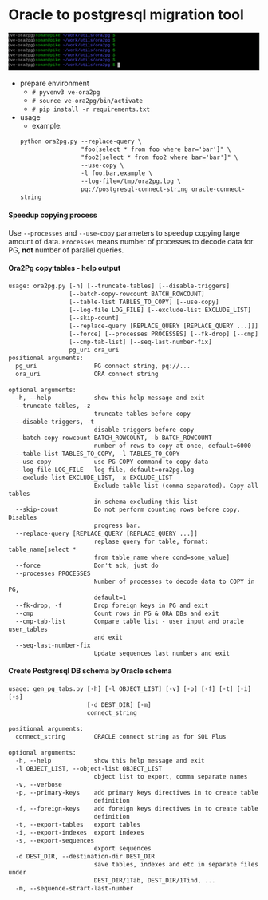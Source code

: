 # Oracle to postgresql migration tool
![usage demo](https://raw.githubusercontent.com/romkoval/images/master/ora2pg.gif)
 * prepare environment
    * `# pyvenv3 ve-ora2pg`
    * `# source ve-ora2pg/bin/activate`
    * `# pip install -r requirements.txt`
 * usage   
    - example:
    ```
    python ora2pg.py --replace-query \
                     "foo[select * from foo where bar='bar']" \
                     "foo2[select * from foo2 where bar='bar']" \
                     --use-copy \
                     -l foo,bar,example \
                     --log-file=/tmp/ora2pg.log \
                     pq://postgresql-connect-string oracle-connect-string
     ```
#### Speedup copying process
   Use `--processes` and `--use-copy` parameters to speedup copying large amount of data. `Processes` means number of processes to decode data for PG, **not** number of parallel queries.

#### Ora2Pg copy tables - help output
```
usage: ora2pg.py [-h] [--truncate-tables] [--disable-triggers]
                 [--batch-copy-rowcount BATCH_ROWCOUNT]
                 [--table-list TABLES_TO_COPY] [--use-copy]
                 [--log-file LOG_FILE] [--exclude-list EXCLUDE_LIST]
                 [--skip-count]
                 [--replace-query [REPLACE_QUERY [REPLACE_QUERY ...]]]
                 [--force] [--processes PROCESSES] [--fk-drop] [--cmp]
                 [--cmp-tab-list] [--seq-last-number-fix]
                 pg_uri ora_uri
positional arguments:
  pg_uri                PG connect string, pq://...
  ora_uri               ORA connect string

optional arguments:
  -h, --help            show this help message and exit
  --truncate-tables, -z
                        truncate tables before copy
  --disable-triggers, -t
                        disable triggers before copy
  --batch-copy-rowcount BATCH_ROWCOUNT, -b BATCH_ROWCOUNT
                        number of rows to copy at once, default=6000
  --table-list TABLES_TO_COPY, -l TABLES_TO_COPY
  --use-copy            use PG COPY command to copy data
  --log-file LOG_FILE   log file, default=ora2pg.log
  --exclude-list EXCLUDE_LIST, -x EXCLUDE_LIST
                        Exclude table list (comma separated). Copy all tables
                        in schema excluding this list
  --skip-count          Do not perform counting rows before copy. Disables
                        progress bar.
  --replace-query [REPLACE_QUERY [REPLACE_QUERY ...]]
                        replase query for table, format: table_name[select *
                        from table_name where cond=some_value]
  --force               Don't ack, just do
  --processes PROCESSES
                        Number of processes to decode data to COPY in PG,
                        default=1
  --fk-drop, -f         Drop foreign keys in PG and exit
  --cmp                 Count rows in PG & ORA DBs and exit
  --cmp-tab-list        Compare table list - user input and oracle user_tables
                        and exit
  --seq-last-number-fix
                        Update sequences last numbers and exit
```


#### Create Postgresql DB schema by Oracle schema
```
usage: gen_pg_tabs.py [-h] [-l OBJECT_LIST] [-v] [-p] [-f] [-t] [-i] [-s]
                      [-d DEST_DIR] [-m]
                      connect_string

positional arguments:
  connect_string        ORACLE connect string as for SQL Plus

optional arguments:
  -h, --help            show this help message and exit
  -l OBJECT_LIST, --object-list OBJECT_LIST
                        object list to export, comma separate names
  -v, --verbose
  -p, --primary-keys    add primary keys directives in to create table
                        definition
  -f, --foreign-keys    add foreign keys directives in to create table
                        definition
  -t, --export-tables   export tables
  -i, --export-indexes  export indexes
  -s, --export-sequences
                        export sequences
  -d DEST_DIR, --destination-dir DEST_DIR
                        save tables, indexes and etc in separate files under
                        DEST_DIR/1Tab, DEST_DIR/1Tind, ...
  -m, --sequence-strart-last-number

```
